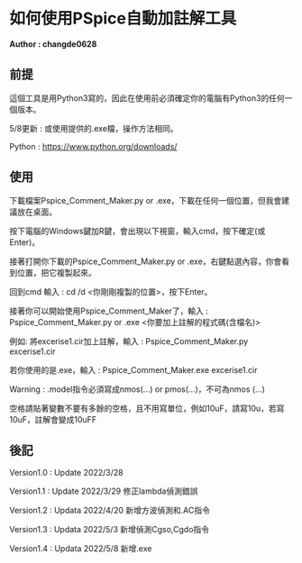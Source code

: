 # 如何使用PSpice自動加註解工具

**Author : changde0628**

## 前提

這個工具是用Python3寫的，因此在使用前必須確定你的電腦有Python3的任何一個版本。

5/8更新 : 或使用提供的.exe檔，操作方法相同。

Python : https://www.python.org/downloads/

## 使用

下載檔案Pspice_Comment_Maker.py or .exe，下載在任何一個位置，但我會建議放在桌面。

按下電腦的Windows鍵加R鍵，會出現以下視窗，輸入cmd，按下確定(或Enter)。

接著打開你下載的Pspice_Comment_Maker.py or .exe，右鍵點選內容，你會看到位置，把它複製起來。

回到cmd 輸入 : cd /d <你剛剛複製的位置>，按下Enter。

接著你可以開始使用Pspice_Comment_Maker了，輸入 : Pspice_Comment_Maker.py or .exe <你要加上註解的程式碼(含檔名)>

例如: 將excerise1.cir加上註解，輸入 : Pspice_Comment_Maker.py excerise1.cir

若你使用的是.exe，輸入 : Pspice_Comment_Maker.exe excerise1.cir

Warning : .model指令必須寫成nmos(...) or pmos(...)，不可為nmos (...) 

空格請貼著變數不要有多餘的空格，且不用寫單位，例如10uF，請寫10u，若寫10uF，註解會變成10uFF

## 後記

Version1.0 : Update 2022/3/28

Version1.1 : Update 2022/3/29 修正lambda偵測錯誤

Version1.2 : Updata 2022/4/20 新增方波偵測和.AC指令

Version1.3 : Updata 2022/5/3 新增偵測Cgso,Cgdo指令

Version1.4 : Updata 2022/5/8 新增.exe

